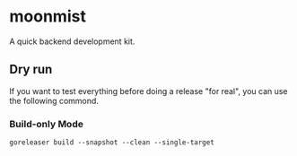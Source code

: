 # moonmist
A quick backend development kit.

## Dry run
If you want to test everything before doing a release "for real", you can use the following commond.
### Build-only Mode
`goreleaser build --snapshot --clean --single-target`